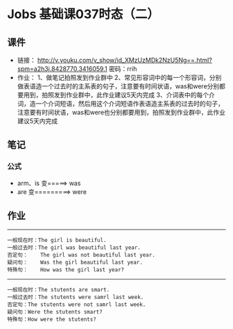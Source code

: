 # Jobs 基础课037时态（二）
## 课件
- 链接：
http://v.youku.com/v_show/id_XMzUzMDk2NzU5Ng==.html?spm=a2h3j.8428770.3416059.1
密码：rrih
- 作业：
1、做笔记拍照发到作业群中
2、常见形容词中的每一个形容词，分别做表语造一个过去时的主系表的句子，注意要有时间状语，was和were分别都要用到，拍照发到作业群中，此作业建议5天内完成
3、介词表中的每个介词，造一个介词短语，然后用这个介词短语作表语造主系表的过去时的句子，注意要有时间状语，was和were也分别都要用到，拍照发到作业群中，此作业建议5天内完成
## 笔记
### 公式
- arm、is 变=====> was
- are 变=========> were
## 作业
--------------------------------------------------------
```
一般现在时：The girl is beautiful. 
一般过去时：The girl was beautiful last year.
否定句：    The girl was not beautiful last year.
疑问句：    Was the girl beautiful last year.
特殊句：    How was the girl last year?
```
--------------------------------------------------------
```
一般现在时：The stutents are smart.
一般过去时：The stutents were samrl last week.
否定句：The stutents were not samrl last week.
疑问句：Were the stutents smart?
特殊句：How were the stutents?
```
